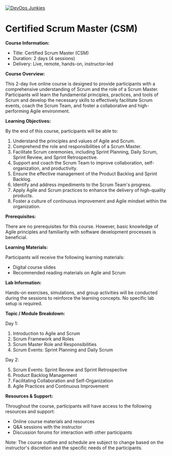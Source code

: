 [![DevOps Junkies](img/DevOpsJunkies_logo.png)](https://github.com/ProDataMan/DevOpsJunkies)
# Certified Scrum Master (CSM)

**Course Information:**

- Title: Certified Scrum Master (CSM)
- Duration: 2 days (4 sessions)
- Delivery: Live, remote, hands-on, instructor-led

**Course Overview:**

This 2-day live online course is designed to provide participants with a comprehensive understanding of Scrum and the role of a Scrum Master. Participants will learn the fundamental principles, practices, and tools of Scrum and develop the necessary skills to effectively facilitate Scrum events, coach the Scrum Team, and foster a collaborative and high-performing Agile environment.

**Learning Objectives:**

By the end of this course, participants will be able to:

1. Understand the principles and values of Agile and Scrum.
2. Comprehend the role and responsibilities of a Scrum Master.
3. Facilitate Scrum ceremonies, including Sprint Planning, Daily Scrum, Sprint Review, and Sprint Retrospective.
4. Support and coach the Scrum Team to improve collaboration, self-organization, and productivity.
5. Ensure the effective management of the Product Backlog and Sprint Backlog.
6. Identify and address impediments to the Scrum Team's progress.
7. Apply Agile and Scrum practices to enhance the delivery of high-quality products.
8. Foster a culture of continuous improvement and Agile mindset within the organization.

**Prerequisites:**

There are no prerequisites for this course. However, basic knowledge of Agile principles and familiarity with software development processes is beneficial.

**Learning Materials:**

Participants will receive the following learning materials:

- Digital course slides
- Recommended reading materials on Agile and Scrum

**Lab Information:**

Hands-on exercises, simulations, and group activities will be conducted during the sessions to reinforce the learning concepts. No specific lab setup is required.

**Topic / Module Breakdown:**

Day 1:

1. Introduction to Agile and Scrum
2. Scrum Framework and Roles
3. Scrum Master Role and Responsibilities
4. Scrum Events: Sprint Planning and Daily Scrum

Day 2:

5. Scrum Events: Sprint Review and Sprint Retrospective
6. Product Backlog Management
7. Facilitating Collaboration and Self-Organization
8. Agile Practices and Continuous Improvement

**Resources & Support:**

Throughout the course, participants will have access to the following resources and support:

- Online course materials and resources
- Q&A sessions with the instructor
- Discussion forums for interaction with other participants

Note: The course outline and schedule are subject to change based on the instructor's discretion and the specific needs of the participants.
